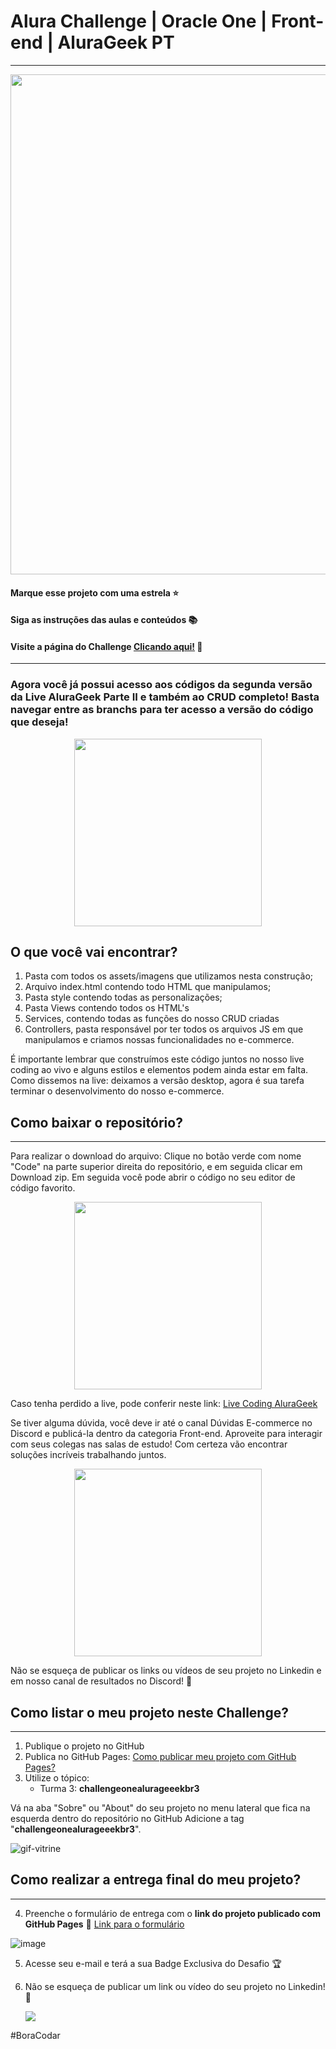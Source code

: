 # Alura Challenge | Oracle One | Front-end | AluraGeek PT
---
<p align="center" >
     <img width="800" heigth="400" src="https://user-images.githubusercontent.com/101413385/164748251-3642c48a-454f-4c92-89f7-6cc3049df45a.png">
</p>

#### Marque esse projeto com uma estrela ⭐
#### Siga as instruções das aulas e conteúdos 📚
#### Visite a página do Challenge [Clicando aqui!](https://www.alura.com.br/challenges/oracle-one-front-end/sprint02-criando-seu-proprio-ecommerce) 📃
---

### Agora você já possui acesso aos códigos da segunda versão da Live AluraGeek Parte II e também ao CRUD completo! Basta navegar entre as branchs para ter acesso a versão do código que deseja!

<p align="center" >
     <img width="300" heigth="400" src="https://user-images.githubusercontent.com/101413385/203188728-041d1905-09ca-4264-b384-44b11d2ebbdf.png">
</p>

## O que você vai encontrar?

1) Pasta com todos os assets/imagens que utilizamos nesta construção;
2) Arquivo index.html contendo todo HTML que manipulamos;
4) Pasta style contendo todas as personalizações;
5) Pasta Views contendo todos os HTML's
6) Services, contendo todas as funções do nosso CRUD criadas
6) Controllers, pasta responsável por ter todos os arquivos JS em que manipulamos e criamos nossas funcionalidades no e-commerce.

É importante lembrar que construímos este código juntos no nosso live coding ao vivo e alguns estilos e elementos podem ainda estar em falta.
Como dissemos na live: deixamos a versão desktop, agora é sua tarefa terminar o desenvolvimento do nosso e-commerce.

## Como baixar o repositório?
---
Para realizar o download do arquivo: Clique no botão verde com nome "Code" na parte superior direita do repositório, e em seguida clicar em Download zip. Em seguida você pode abrir o código no seu editor de código favorito.

<p align="center" >
     <img width="300" heigth="200" src="https://user-images.githubusercontent.com/101413385/185686126-23339f8c-ecf9-44b8-9c52-996c50750254.png">
</p>

Caso tenha perdido a live, pode conferir neste link: [Live Coding AluraGeek](https://www.youtube.com/watch?v=YNjqxoQTiQs)


Se tiver alguma dúvida, você deve ir até o canal Dúvidas E-commerce no Discord e publicá-la dentro da categoria Front-end. Aproveite para interagir com seus colegas nas salas de estudo! Com certeza vão encontrar soluções incríveis trabalhando juntos.

<p align="center" >
     <img width="300" heigth="400" src=https://user-images.githubusercontent.com/101413385/200409915-780bd983-6e1a-475c-ae55-d2a697b8e347.png>
</p>

Não se esqueça de publicar os links ou vídeos de seu projeto no Linkedin e em nosso canal de resultados no Discord! 🏁

## Como listar o meu projeto neste Challenge?
---

1) Publique o projeto no GitHub
2) Publica no GitHub Pages: [Como publicar meu projeto com GitHub Pages?](https://docs.github.com/pt/pages/getting-started-with-github-pages/creating-a-github-pages-site) 
3) Utilize o tópico:
     - Turma 3: **challengeonealurageeekbr3**


Vá na aba "Sobre" ou "About" do seu projeto no menu lateral que fica na esquerda dentro do repositório no GitHub
Adicione a tag "**challengeonealurageeekbr3**".

![gif-vitrine](https://user-images.githubusercontent.com/91544872/153601047-62aee6cb-e3cf-42b3-92c3-7130c996113f.gif)

## Como realizar a entrega final do meu projeto?
---

4) Preenche o formulário de entrega com o **link do projeto publicado com GitHub Pages**
🔹 [Link para o formulário](https://lp.alura.com.br/alura-latam-lp-entrega-de-challenge-one)

![image](https://user-images.githubusercontent.com/101413385/185678751-c7491191-dfd9-42a2-9b3b-622f3bcd3acc.png)

5) Acesse seu e-mail e terá a sua Badge Exclusiva do Desafio 🏆
6) Não se esqueça de publicar um link ou vídeo do seu projeto no Linkedin! 🏁

    <a href="https://www.linkedin.com/company/alura-latam/mycompany/" target="_blank"><img src="https://img.shields.io/badge/-LinkedIn-%230077B5?style=for-the-badge&logo=linkedin&logoColor=white" target="_blank"></a>    

#BoraCodar
